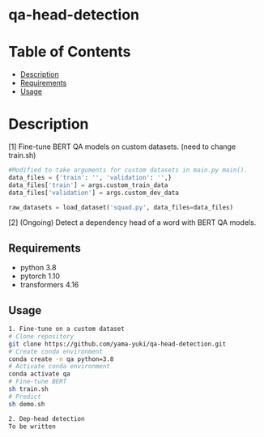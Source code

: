 # qa-head-detection

Table of Contents
=================

<!--ts-->
   * [Description](#description)
   * [Requirements](#requirements)
   * [Usage](#usage)

<!--te-->

# Description
[1] Fine-tune BERT QA models on custom datasets. (need to change train.sh)

```py
#Modified to take arguments for custom datasets in main.py main().
data_files = {'train': '', 'validation': '',}
data_files['train'] = args.custom_train_data
data_files['validation'] = args.custom_dev_data

raw_datasets = load_dataset('squad.py', data_files=data_files)
```

[2] (Ongoing) Detect a dependency head of a word with BERT QA models.

## Requirements
- python 3.8
- pytorch 1.10
- transformers 4.16

## Usage
```sh
1. Fine-tune on a custom dataset
# Clone repository
git clone https://github.com/yama-yuki/qa-head-detection.git
# Create conda environment
conda create -n qa python=3.8
# Activate conda environment
conda activate qa
# Fine-tune BERT
sh train.sh
# Predict
sh demo.sh

2. Dep-head detection
To be written
```
